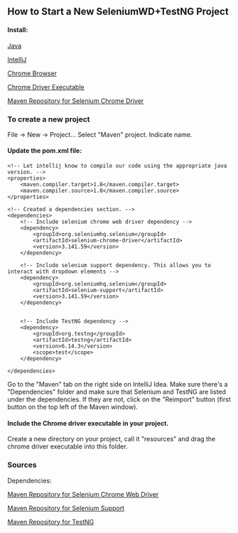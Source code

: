 ## How to Start a New SeleniumWD+TestNG Project

#### Install: 

[Java](https://www.oracle.com/java/technologies/javase-downloads.html)

[IntelliJ](https://www.jetbrains.com/idea/download/#section=mac)

[Chrome Browser](https://www.google.com/chrome/)

[Chrome Driver Executable](http://chromedriver.chromium.org/downloads)

[Maven Repository for Selenium Chrome Driver](https://mvnrepository.com/artifact/org.seleniumhq.selenium/selenium-chrome-driver/3.141.59)

### To create a new project 

File -> New -> Project...
    Select "Maven" project. 
    Indicate name. 
    
#### Update the pom.xml file: 

    <!-- Let intellij know to compile our code using the appropriate java version. -->
    <properties>
        <maven.compiler.target>1.8</maven.compiler.target>
        <maven.compiler.source>1.8</maven.compiler.source>
    </properties>
    
    <!-- Created a dependencies section. -->  
    <dependencies>
        <!-- Include selenium chrome web driver dependency -->
        <dependency>
            <groupId>org.seleniumhq.selenium</groupId>
            <artifactId>selenium-chrome-driver</artifactId>
            <version>3.141.59</version>
        </dependency>
        
        <!-- Include selenium support dependency. This allows you to interact with dropdown elements -->
        <dependency>
            <groupId>org.seleniumhq.selenium</groupId>
            <artifactId>selenium-support</artifactId>
            <version>3.141.59</version>
        </dependency>

        
        <!-- Include TestNG dependency -->    
        <dependency>
            <groupId>org.testng</groupId>
            <artifactId>testng</artifactId>
            <version>6.14.3</version>
            <scope>test</scope>
        </dependency>

    </dependencies>

Go to the "Maven" tab on the right side on IntelliJ Idea. Make sure there's a "Dependencies" folder and make sure 
that Selenium and TestNG are listed under the dependencies. If they are not, click on the "Reimport" button (first button
on the top left of the Maven window).

#### Include the Chrome driver executable in your project. 
Create a new directory on your project, call it "resources" and drag the chrome driver executable into this folder. 

### Sources 

Dependencies: 

[Maven Repository for Selenium Chrome Web Driver](https://mvnrepository.com/artifact/org.seleniumhq.selenium/selenium-chrome-driver/3.141.59)

[Maven Repository for Selenium Support](https://mvnrepository.com/artifact/org.seleniumhq.selenium/selenium-support)

[Maven Repository for TestNG](https://mvnrepository.com/artifact/org.testng/testng/6.14.3)